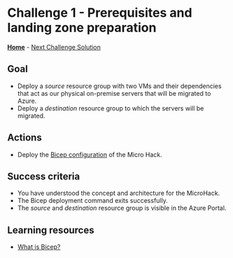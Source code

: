 # Challenge 1 - Prerequisites and landing zone preparation

**[Home](../Readme.md)** - [Next Challenge Solution](challenge-02.md)

## Goal

- Deploy a *source* resource group with two VMs and their dependencies that act as our physical on-premise servers that will be migrated to Azure.
- Deploy a *destination* resource group to which the servers will be migrated.

## Actions

- Deploy the [Bicep configuration](../resources) of the Micro Hack.

## Success criteria

- You have understood the concept and architecture for the MicroHack.
- The Bicep deployment command exits successfully.
- The *source* and *destination* resource group is visible in the Azure Portal.

## Learning resources

- [What is Bicep?](https://learn.microsoft.com/en-us/azure/azure-resource-manager/bicep/overview?tabs=bicep)

